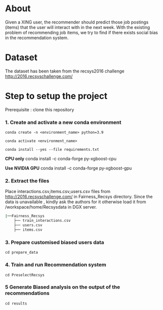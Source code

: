 # About
 Given a XING user, the recommender should predict those job postings (items) that the user will interact with in the next week. 
 With the existing problem of recommending job items, we try to find if there exists social bias in the recommendation system.
 
 # Dataset 
 The dataset has been taken from the recsys2016 challenge http://2016.recsyschallenge.com/
 
 # Step to setup the project 
 
Prerequisite : clone this repository 
 
### 1. Create and activate a new conda environment
`conda create -n <environment_name> python=3.9`

`conda activate <environment_name>`

`conda install --yes --file requirements.txt`

**CPU only**
conda install -c conda-forge py-xgboost-cpu

**Use NVIDIA GPU**
conda install -c conda-forge py-xgboost-gpu

### 2. Extract the files
Place interactions.csv,items.csv,users.csv files from http://2016.recsyschallenge.com/ in Fairness_Recsys directory.  Since the data is unavailable , kindly ask the authors for it otherwise load it from /workspace/home/Recsysdata in DGX server.
```bash
|──Fairness_Recsys
    ├── train_interactions.csv
    ├── users.csv
    ├── items.csv
```

### 3. Prepare customised biased users data
`cd prepare_data`

### 4. Train and run Recommendation system
`cd PreselectRecsys`

### 5 Generate Biased analysis on the output of the recommendations
`cd results`

 
 
